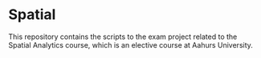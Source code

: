 # Spatial
This repository contains the scripts to the exam project related to the Spatial Analytics course, which is an elective course at Aahurs University.
